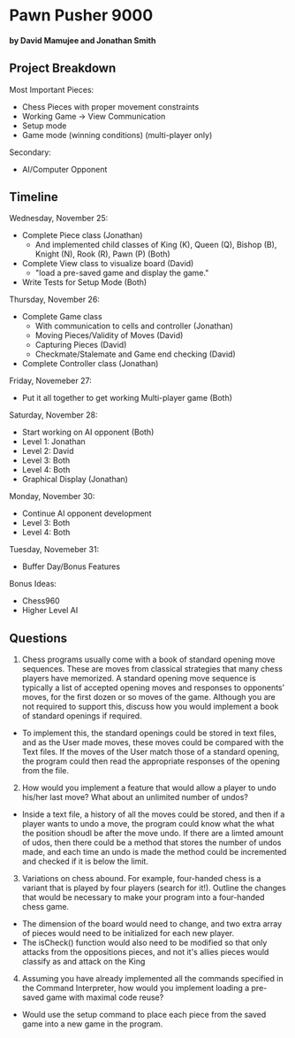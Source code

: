 # Pawn Pusher 9000
#### by David Mamujee and Jonathan Smith


## Project Breakdown

Most Important Pieces:
 - Chess Pieces with proper movement constraints
 - Working Game -> View Communication
 - Setup mode
 - Game mode (winning conditions) (multi-player only)

Secondary:
 - AI/Computer Opponent

## Timeline

Wednesday, November 25:
 - Complete Piece class (Jonathan)
     - And implemented child classes of King (K), Queen (Q), Bishop (B), Knight (N), Rook (R), Pawn (P) (Both)
 - Complete View class to visualize board (David)
     - "load a pre-saved game and display the game."
 - Write Tests for Setup Mode (Both)

Thursday, November 26:
 - Complete Game class 
     - With communication to cells and controller (Jonathan)
     - Moving Pieces/Validity of Moves (David)
     - Capturing Pieces (David)
     - Checkmate/Stalemate and Game end checking (David)
 - Complete Controller class (Jonathan)

Friday, Novemeber 27:
 - Put it all together to get working Multi-player game (Both)

 Saturday, November 28:
 - Start working on AI opponent (Both)
  - Level 1: Jonathan
  - Level 2: David
  - Level 3: Both
  - Level 4: Both
 - Graphical Display (Jonathan)

Monday, November 30:
 - Continue AI opponent development
  - Level 3: Both
  - Level 4: Both

Tuesday, Novemeber 31:
 - Buffer Day/Bonus Features
 
Bonus Ideas:
 - Chess960
 - Higher Level AI

## Questions

1. Chess programs usually come with a book of standard opening move sequences. These
are moves from classical strategies that many chess players have memorized. A standard opening
move sequence is typically a list of accepted opening moves and responses to opponents’ moves, for
the first dozen or so moves of the game. Although you are not required to support this, discuss
how you would implement a book of standard openings if required.

 - To implement this, the standard openings could be stored in text files, and as the User made moves, these moves could be compared with the Text files. If the moves of the User match those of a standard opening, the program could then read the appropriate responses of the opening from the file.


2. How would you implement a feature that would allow a player to undo his/her last
move? What about an unlimited number of undos?

 - Inside a text file, a history of all the moves could be stored, and then if a player wants to undo a move, the program could know what the what the position shoudl be after the move undo. If there are a limted amount of udos, then there could be a method that stores the number of undos made, and each time an undo is made the method could be incremented and checked if it is below the limit.

3. Variations on chess abound. For example, four-handed chess is a variant that is played
by four players (search for it!). Outline the changes that would be necessary to make your program
into a four-handed chess game.

 - The dimension of the board would need to change, and two extra array of pieces would need to be initialized for each new player.
 - The isCheck() function would also need to be modified so that only attacks from the oppositions pieces, and not it's allies pieces would classify as and attack on the King


4. Assuming you have already implemented all the commands specified in the Command
Interpreter, how would you implement loading a pre-saved game with maximal code reuse?
 - Would use the setup command to place each piece from the saved game into a new game in the program.

